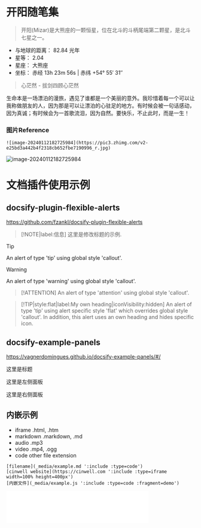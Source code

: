 # 开阳随笔集

> 开阳(Mizar)是大熊座的一颗恒星，位在北斗的斗柄尾端第二颗星，是北斗七星之一。

- 与地球的距离： 82.84 光年
- 星等： 2.04
- 星座： 大熊座
- 坐标： 赤经 13h 23m 56s | 赤纬 +54° 55′ 31″

> 心茫然 - 拔剑四顾心茫然

生命本是一场漂泊的漫旅，遇见了谁都是一个美丽的意外。我珍惜着每一个可以让我称做朋友的人，因为那是可以让漂泊的心驻足的地方。有时候会被一句话感动，因为真诚；有时候会为一首歌流泪，因为自然。要快乐，不止此时，而是一生！


### 图片Reference
```
![image-20240112182725984](https://pic3.zhimg.com/v2-e25bd3a442b4f2318cb652fbe7190996_r.jpg)
```

![image-20240112182725984](https://pic3.zhimg.com/v2-e25bd3a442b4f2318cb652fbe7190996_r.jpg)



# 文档插件使用示例

## docsify-plugin-flexible-alerts

https://github.com/fzankl/docsify-plugin-flexible-alerts

> [!NOTE|label:信息]
> 这里是修改标题的示例.

> [!TIP]
> An alert of type 'tip' using global style 'callout'.

> [!WARNING]
> An alert of type 'warning' using global style 'callout'.

> [!ATTENTION]
> An alert of type 'attention' using global style 'callout'.

> [!TIP|style:flat|label:My own heading|iconVisibility:hidden]
> An alert of type 'tip' using alert specific style 'flat' which overrides global style 'callout'.
> In addition, this alert uses an own heading and hides specific icon.


## docsify-example-panels

https://vagnerdomingues.github.io/docsify-example-panels/#/

<!-- panels:start -->
<!-- div:title-panel -->
这里是标题

<!-- div:left-panel -->
这里是左侧面板

<!-- div:right-panel -->
这里是右侧面板

<!-- panels:end -->

## 内嵌示例

* iframe .html, .htm
* markdown .markdown, .md
* audio .mp3
* video .mp4, .ogg
* code other file extension

```
[filename](_media/example.md ':include :type=code')
[cinwell website](https://cinwell.com ':include :type=iframe width=100% height=400px')
[内嵌文件](_media/example.js ':include :type=code :fragment=demo')
```

<iframe frameborder="no" border="0" marginwidth="0" marginheight="0" width=381 height=86 src="//music.163.com/outchain/player?type=2&id=2147408164&auto=1&height=66"></iframe>

<!-- ### iframe示例 -->
<!-- [测试](https://music.163.com/outchain/player?type=2&id=2147408164&auto=1&height=66 ':include :type=iframe width=330 height=86') -->

<!-- ### 内嵌文件
[内嵌文件](./js/toc.js ':include :type=code :fragment=demo')
[coverpage](coverpage.md ':include :type=file')

[gist: content.md](https://gist.githubusercontent.com/anikethsaha/f88893bb563bb7229d6e575db53a8c15/raw/content.md ':include')

[gist: script.js](https://gist.githubusercontent.com/anikethsaha/f88893bb563bb7229d6e575db53a8c15/raw/script.js ':include :type=code') -->